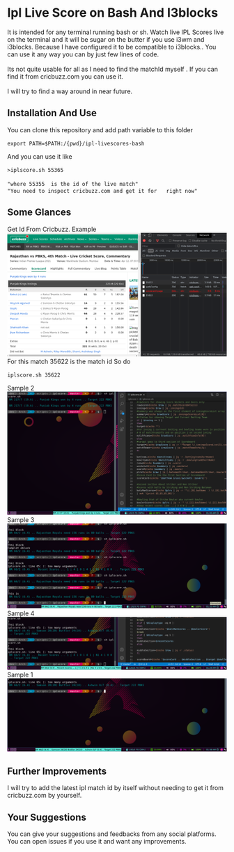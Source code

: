 # Ipl Live Score on Bash And I3blocks
It is intended for any terminal running bash or sh. Watch live IPL Scores live on the terminal and it will be sugar on the butter if you use i3wm and i3blocks. Because I have configured it to be compatible to i3blocks.. You can use it any way you can by just few lines of code.
<br><br>
Its not quite usable for all as I need to find the matchId myself . If you can find it from cricbuzz.com you can use it.
<br>
<br>
I will try to find a way around in near future.
## Installation And Use
You can clone this repository and add path variable to this folder
```
export PATH=$PATH:/{pwd}/ipl-livescores-bash
```
And you can use it like
```
>iplscore.sh 55365

"where 55355  is the id of the live match"
"You need to inspect cricbuzz.com and get it for   right now"
```

## Some Glances
Get Id From Cricbuzz. Example
<img src="./ipl5.png">
For this match 35622 is the match id
So do 
```
iplscore.sh 35622
```
Sample 2
<img src="./ipl1.png"><br>
Sample 3
<img src="./ipl2.png">
Sample 4
<img src="./ipl3.png">
Sample 1
<img src="./ipl4.png">

## Further Improvements
I will try to add the latest ipl match id by itself without needing to get it from cricbuzz.com by yourself.

## Your Suggestions
You can give your suggestions and feedbacks from any social platforms. You can open issues if you use it and want any improvements.